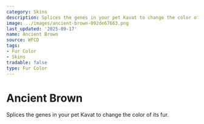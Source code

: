 ```yaml
---
category: Skins
description: Splices the genes in your pet Kavat to change the color of its fur.
image: ../images/ancient-brown-092de67663.png
last_updated: '2025-09-17'
name: Ancient Brown
source: WFCD
tags:
- Fur Color
- Skins
tradable: false
type: Fur Color
---
```


# Ancient Brown

Splices the genes in your pet Kavat to change the color of its fur.

